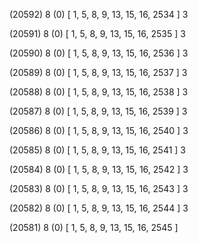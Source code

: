 (20592) 8 (0) [ 1, 5, 8, 9, 13, 15, 16, 2534 ] 3 


(20591) 8 (0) [ 1, 5, 8, 9, 13, 15, 16, 2535 ] 3 


(20590) 8 (0) [ 1, 5, 8, 9, 13, 15, 16, 2536 ] 3 


(20589) 8 (0) [ 1, 5, 8, 9, 13, 15, 16, 2537 ] 3 


(20588) 8 (0) [ 1, 5, 8, 9, 13, 15, 16, 2538 ] 3 


(20587) 8 (0) [ 1, 5, 8, 9, 13, 15, 16, 2539 ] 3 


(20586) 8 (0) [ 1, 5, 8, 9, 13, 15, 16, 2540 ] 3 


(20585) 8 (0) [ 1, 5, 8, 9, 13, 15, 16, 2541 ] 3 


(20584) 8 (0) [ 1, 5, 8, 9, 13, 15, 16, 2542 ] 3 


(20583) 8 (0) [ 1, 5, 8, 9, 13, 15, 16, 2543 ] 3 


(20582) 8 (0) [ 1, 5, 8, 9, 13, 15, 16, 2544 ] 3 


(20581) 8 (0) [ 1, 5, 8, 9, 13, 15, 16, 2545 ]  

